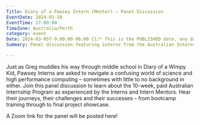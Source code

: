 ```yaml
---
Title: Diary of a Pawsey Intern (Mentor) – Panel Discussion
EventDate: 2024-03-18
EventTime: 17:00:00
TimeZone: Australia/Perth
category: event
Date: 2024-03-05T-9:00:00-06:00 {{/* This is the PUBLISHED date, any date in the future will not be published to the deployed website */}}
Summary: Panel discussion featuring interns from the Australian Internship Program.

---
```


Just as Greg muddles his way through middle school in Diary of a Wimpy Kid,
Pawsey Interns are asked to navigate a confusing world of science and high performance computing – sometimes with little to no background in either.
Join this panel discussion to learn about the 10-week, paid Australian Internship Program as experienced by the Interns and Intern Mentors.
Hear their journeys, their challenges and their successes – from bootcamp training through to final project showcase. 

A Zoom link for the panel will be posted here!

